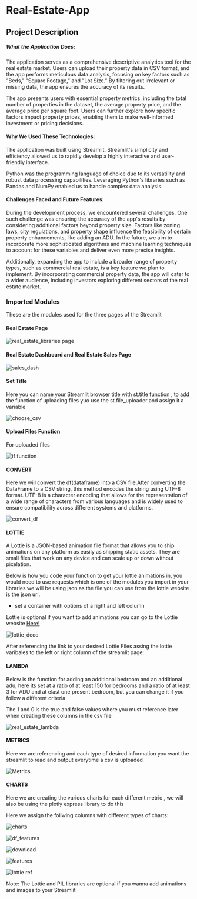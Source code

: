 # Real-Estate-App

## Project Description
##### What the Application Does:

The application serves as a comprehensive descriptive analytics tool for the real estate market. Users can upload their property data in CSV format, and the app performs meticulous data analysis, focusing on key factors such as "Beds," "Square Footage," and "Lot Size." By filtering out irrelevant or missing data, the app ensures the accuracy of its results.

The app presents users with essential property metrics, including the total number of properties in the dataset, the average property price, and the average price per square foot. Users can further explore how specific factors impact property prices, enabling them to make well-informed investment or pricing decisions.

#### Why We Used These Technologies:

The application was built using Streamlit. Streamlit's simplicity and efficiency allowed us to rapidly develop a highly interactive and user-friendly interface.

Python was the programming language of choice due to its versatility and robust data processing capabilities. Leveraging Python's libraries such as Pandas and NumPy enabled us to handle complex data analysis.

#### Challenges Faced and Future Features:

During the development process, we encountered several challenges. One such challenge was ensuring the accuracy of the app's results by considering additional factors beyond property size. Factors like zoning laws, city regulations, and property shape influence the feasibility of certain property enhancements, like adding an ADU. In the future, we aim to incorporate more sophisticated algorithms and machine learning techniques to account for these variables and deliver even more precise insights.

Additionally, expanding the app to include a broader range of property types, such as commercial real estate, is a key feature we plan to implement. By incorporating commercial property data, the app will cater to a wider audience, including investors exploring different sectors of the real estate market.

### Imported Modules 

These are the modules used for the three pages of the Streamlit 

#### Real Estate Page

![real_estate_libraries page](https://github.com/Mestrada1997/Real-Estate-App/assets/125697853/260b7822-e21d-49a5-81cd-925d98b1b16b)

#### Real Estate Dashboard and Real Estate Sales Page

![sales_dash](https://github.com/Mestrada1997/Real-Estate-App/assets/125697853/0eae58a4-ccb7-4d95-b8c2-18a0758c2419)

#### Set Title
Here you can name your Streamlit browser title with st.title function , to add the function of uploading files yuo use the st.file_uploader and assign it a variable

![choose_csv](https://github.com/Mestrada1997/Real-Estate-App/assets/125697853/67622ff8-8763-4cea-93f8-76bfc4997eaf)

#### Upload Files Function
For uploaded files 

![if function](https://github.com/Mestrada1997/Real-Estate-App/assets/125697853/05756e5d-403c-465a-b67f-75e253a1f464)


#### CONVERT 
Here we will convert the df(dataframe) into a CSV file.After converting the DataFrame to a CSV string, this method encodes the string using UTF-8 format. UTF-8 is a character encoding that allows for the representation of a wide range of characters from various languages and is widely used to ensure compatibility across different systems and platforms.

![convert_df](https://github.com/Mestrada1997/Real-Estate-App/assets/125697853/791daf7d-9cd3-4912-9280-4ebf80693082)


#### LOTTIE 

A Lottie is a JSON-based animation file format that allows you to ship animations on any platform as easily as shipping static assets. They are small files that work on any device and can scale up or down without pixelation. 

Below is how you code your function to get your lottie animations in, you would need to use requests which is one of the modules you import in your libraries 
we will be using json as the file you can use from the lottie website is the json url.
- set a container with options of a right and left column 

Lottie is optional if you want to add animations you can go to the Lottie website [Here!](https://lottiefiles.com/)

![lottie_deco](https://github.com/Mestrada1997/Real-Estate-App/assets/125697853/24ff0587-6dfd-4bd8-9c45-13f5debf242d)

After referencing the link to your desired Lottie Files assing the lottie varibales to the left or right column of the streamlit page:

#### LAMBDA
Below is the function for adding an additional bedroom and an additional adu, here its set at a ratio of at least 150 for bedrooms and a ratio of at least 3 for ADU and at elast one present bedroom, but you can change it if you follow a different criteria

The 1 and 0 is the true and false values where you must reference later when creating these columns in the csv file

![real_estate_lambda](https://github.com/Mestrada1997/Real-Estate-App/assets/125697853/e3c40a47-4c1e-43f5-8d3d-72aa14d36fe9)

#### METRICS

Here we are referencing and each type of desired information you want the streamlit to read and output everytime a csv is uploaded 

![Metrics ](https://github.com/Mestrada1997/Real-Estate-App/assets/125697853/61c316bb-746b-497e-b77d-4bebcc04e00b)


#### CHARTS

Here we are creating the various charts for each different metric , we will also be using the plotly express library to do this

Here we assign the follwing columns with different types of charts:

![charts](https://github.com/Mestrada1997/Real-Estate-App/assets/125697853/edd0d52f-cf9c-43f1-a1fc-4aca83f352e3)

![df_features](https://github.com/Mestrada1997/Real-Estate-App/assets/125697853/d657a351-9f0f-4488-b5d9-8ccce44fb19b)

![download](https://github.com/Mestrada1997/Real-Estate-App/assets/125697853/f8622258-96e4-41ad-b149-65dec65a1218)

![features](https://github.com/Mestrada1997/Real-Estate-App/assets/125697853/3bf869c3-3815-4615-9453-56c0385a7ebc)

![lottie ref](https://github.com/Mestrada1997/Real-Estate-App/assets/125697853/51fb51a6-810b-4625-aa91-fac61fbced2a)







Note: The Lottie and PIL libraries are optional if you wanna add animations and images to your Streamlit





